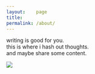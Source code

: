 ```yaml
---
layout:    page
title:     
permalink: /about/
---
```


writing is good for you. <br/>
this is where i hash out thoughts. <br/>
and maybe share some content. <br/>

![](http://i.imgur.com/zRQne8P.jpg)
<br/>
<br/>
<br/>
<br/>
<br/>
<br/>
<br/>
<br/>
<br/>
